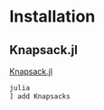 # Installation
## Knapsack.jl
[Knapsack.jl](https://github.com/rafaelmartinelli/Knapsacks.jl)
```bash
julia
] add Knapsacks
```